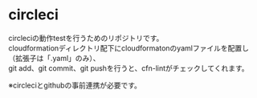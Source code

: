 # circleci
circleciの動作testを行うためのリポジトリです。  
cloudformationディレクトリ配下にcloudformatonのyamlファイルを配置し（拡張子は「.yaml」のみ）、  
git add、git commit、git pushを行うと、cfn-lintがチェックしてくれます。  

※circleciとgithubの事前連携が必要です。  